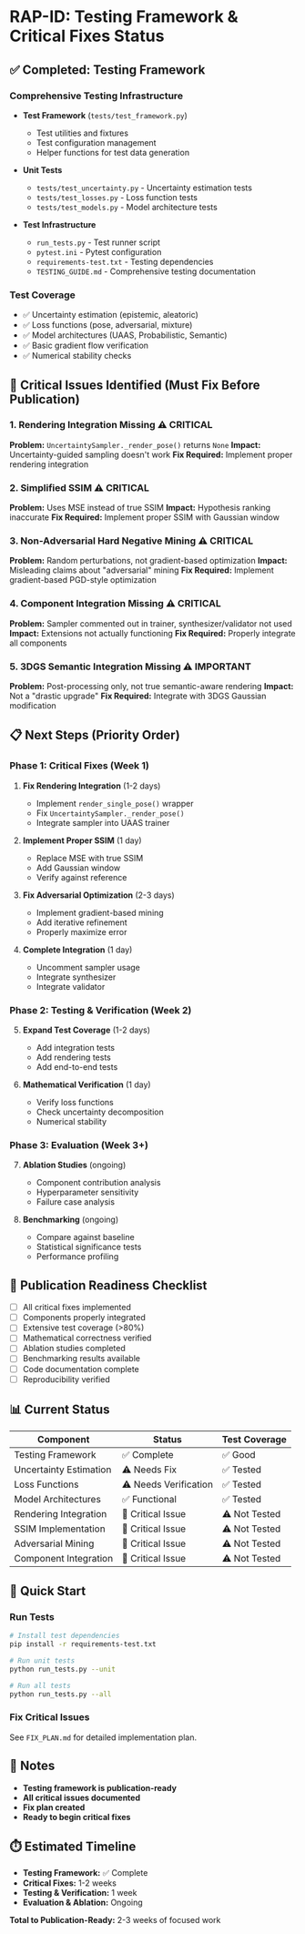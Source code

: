# RAP-ID: Testing Framework & Critical Fixes Status

## ✅ Completed: Testing Framework

### Comprehensive Testing Infrastructure
- **Test Framework** (`tests/test_framework.py`)
  - Test utilities and fixtures
  - Test configuration management
  - Helper functions for test data generation

- **Unit Tests**
  - `tests/test_uncertainty.py` - Uncertainty estimation tests
  - `tests/test_losses.py` - Loss function tests
  - `tests/test_models.py` - Model architecture tests

- **Test Infrastructure**
  - `run_tests.py` - Test runner script
  - `pytest.ini` - Pytest configuration
  - `requirements-test.txt` - Testing dependencies
  - `TESTING_GUIDE.md` - Comprehensive testing documentation

### Test Coverage
- ✅ Uncertainty estimation (epistemic, aleatoric)
- ✅ Loss functions (pose, adversarial, mixture)
- ✅ Model architectures (UAAS, Probabilistic, Semantic)
- ✅ Basic gradient flow verification
- ✅ Numerical stability checks

## 🔴 Critical Issues Identified (Must Fix Before Publication)

### 1. Rendering Integration Missing ⚠️ CRITICAL
**Problem:** `UncertaintySampler._render_pose()` returns `None`
**Impact:** Uncertainty-guided sampling doesn't work
**Fix Required:** Implement proper rendering integration

### 2. Simplified SSIM ⚠️ CRITICAL  
**Problem:** Uses MSE instead of true SSIM
**Impact:** Hypothesis ranking inaccurate
**Fix Required:** Implement proper SSIM with Gaussian window

### 3. Non-Adversarial Hard Negative Mining ⚠️ CRITICAL
**Problem:** Random perturbations, not gradient-based optimization
**Impact:** Misleading claims about "adversarial" mining
**Fix Required:** Implement gradient-based PGD-style optimization

### 4. Component Integration Missing ⚠️ CRITICAL
**Problem:** Sampler commented out in trainer, synthesizer/validator not used
**Impact:** Extensions not actually functioning
**Fix Required:** Properly integrate all components

### 5. 3DGS Semantic Integration Missing ⚠️ IMPORTANT
**Problem:** Post-processing only, not true semantic-aware rendering
**Impact:** Not a "drastic upgrade"
**Fix Required:** Integrate with 3DGS Gaussian modification

## 📋 Next Steps (Priority Order)

### Phase 1: Critical Fixes (Week 1)
1. **Fix Rendering Integration** (1-2 days)
   - Implement `render_single_pose()` wrapper
   - Fix `UncertaintySampler._render_pose()`
   - Integrate sampler into UAAS trainer

2. **Implement Proper SSIM** (1 day)
   - Replace MSE with true SSIM
   - Add Gaussian window
   - Verify against reference

3. **Fix Adversarial Optimization** (2-3 days)
   - Implement gradient-based mining
   - Add iterative refinement
   - Properly maximize error

4. **Complete Integration** (1 day)
   - Uncomment sampler usage
   - Integrate synthesizer
   - Integrate validator

### Phase 2: Testing & Verification (Week 2)
5. **Expand Test Coverage** (1-2 days)
   - Add integration tests
   - Add rendering tests
   - Add end-to-end tests

6. **Mathematical Verification** (1 day)
   - Verify loss functions
   - Check uncertainty decomposition
   - Numerical stability

### Phase 3: Evaluation (Week 3+)
7. **Ablation Studies** (ongoing)
   - Component contribution analysis
   - Hyperparameter sensitivity
   - Failure case analysis

8. **Benchmarking** (ongoing)
   - Compare against baseline
   - Statistical significance tests
   - Performance profiling

## 🎯 Publication Readiness Checklist

- [ ] All critical fixes implemented
- [ ] Components properly integrated
- [ ] Extensive test coverage (>80%)
- [ ] Mathematical correctness verified
- [ ] Ablation studies completed
- [ ] Benchmarking results available
- [ ] Code documentation complete
- [ ] Reproducibility verified

## 📊 Current Status

| Component | Status | Test Coverage |
|-----------|--------|---------------|
| Testing Framework | ✅ Complete | ✅ Good |
| Uncertainty Estimation | ⚠️ Needs Fix | ✅ Tested |
| Loss Functions | ⚠️ Needs Verification | ✅ Tested |
| Model Architectures | ✅ Functional | ✅ Tested |
| Rendering Integration | 🔴 Critical Issue | ⚠️ Not Tested |
| SSIM Implementation | 🔴 Critical Issue | ⚠️ Not Tested |
| Adversarial Mining | 🔴 Critical Issue | ⚠️ Not Tested |
| Component Integration | 🔴 Critical Issue | ⚠️ Not Tested |

## 🚀 Quick Start

### Run Tests
```bash
# Install test dependencies
pip install -r requirements-test.txt

# Run unit tests
python run_tests.py --unit

# Run all tests
python run_tests.py --all
```

### Fix Critical Issues
See `FIX_PLAN.md` for detailed implementation plan.

## 📝 Notes

- **Testing framework is publication-ready**
- **All critical issues documented**
- **Fix plan created**
- **Ready to begin critical fixes**

## ⏱️ Estimated Timeline

- **Testing Framework:** ✅ Complete
- **Critical Fixes:** 1-2 weeks
- **Testing & Verification:** 1 week
- **Evaluation & Ablation:** Ongoing

**Total to Publication-Ready:** 2-3 weeks of focused work

